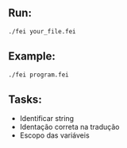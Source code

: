 ## Run:

```bash
./fei your_file.fei
```

## Example:

```bash
./fei program.fei
```

## Tasks:

-   Identificar string
-   Identação correta na tradução
-   Escopo das variáveis
